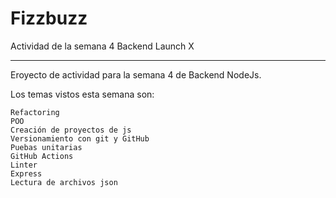 # Fizzbuzz
Actividad de la semana 4 Backend Launch X

<hr>
Eroyecto de actividad para la semana 4 de Backend NodeJs. 

Los temas vistos esta semana son:

    Refactoring
    POO
    Creación de proyectos de js
    Versionamiento con git y GitHub
    Puebas unitarias
    GitHub Actions
    Linter
    Express
    Lectura de archivos json